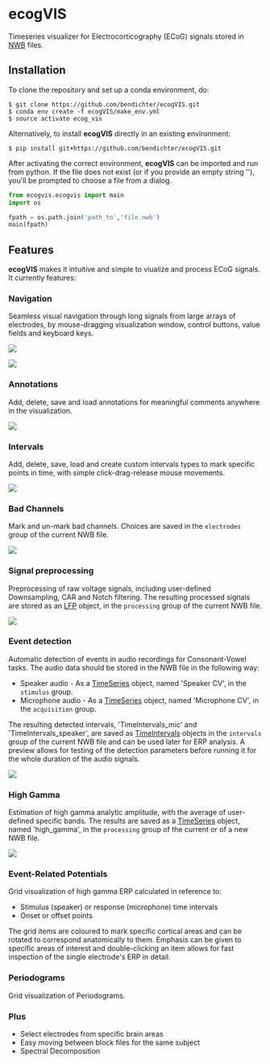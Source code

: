 # ecogVIS
Timeseries visualizer for Electrocorticography (ECoG) signals stored in [NWB](https://neurodatawithoutborders.github.io/) files. 

## Installation
To clone the repository and set up a conda environment, do:
```
$ git clone https://github.com/bendichter/ecogVIS.git
$ conda env create -f ecogVIS/make_env.yml
$ source activate ecog_vis
```

Alternatively, to install **ecogVIS** directly in an existing environment:
```
$ pip install git+https://github.com/bendichter/ecogVIS.git
```

After activating the correct environment, **ecogVIS** can be imported and run from python. If the file does not exist (or if you provide an empty string ''), you'll be prompted to choose a file from a dialog.
```python
from ecogvis.ecogvis import main
import os

fpath = os.path.join('path_to','file.nwb')
main(fpath)
```


## Features
**ecogVIS** makes it intuitive and simple to viualize and process ECoG signals. It currently features:

### Navigation
Seamless visual navigation through long signals from large arrays of electrodes, by mouse-dragging visualization window, control buttons, value fields and keyboard keys.

![](media/gif_time_navigation.gif)

![](media/gif_channel_navigation.gif)


### Annotations
Add, delete, save and load annotations for meaningful comments anywhere in the visualization.

![](media/gif_annotations.gif)


### Intervals
Add, delete, save, load and create custom intervals types to mark specific points in time, with simple click-drag-release mouse movements.

![](media/gif_intervals.gif)


### Bad Channels
Mark and un-mark bad channels. Choices are saved in the `electrodes` group of the current NWB file.

![](media/gif_badchannels.gif)


### Signal preprocessing
Preprocessing of raw voltage signals, including user-defined Downsampling, CAR and Notch filtering. The resulting processed signals are stored as an [LFP](https://pynwb.readthedocs.io/en/stable/pynwb.ecephys.html#pynwb.ecephys.LFP) object, in the `processing` group of the current NWB file.

![](media/gif_preprocessing.gif)


### Event detection
Automatic detection of events in audio recordings for Consonant-Vowel tasks. The audio data should be stored in the NWB file in the following way: 
- Speaker audio - As a [TimeSeries](https://pynwb.readthedocs.io/en/stable/pynwb.base.html#pynwb.base.TimeSeries) object, named 'Speaker CV', in the `stimulus` group. 
- Microphone audio - As a [TimeSeries](https://pynwb.readthedocs.io/en/stable/pynwb.base.html#pynwb.base.TimeSeries) object, named 'Microphone CV', in the `acquisition` group.

The resulting detected intervals, 'TimeIntervals_mic' and 'TimeIntervals_speaker', are saved as [TimeIntervals](https://pynwb.readthedocs.io/en/stable/pynwb.epoch.html#pynwb.epoch.TimeIntervals) objects in the `intervals` group of the current NWB file and can be used later for ERP analysis. A preview allows for testing of the detection parameters before running it for the whole duration of the audio signals. 

![](media/gif_event_detection.gif)


### High Gamma
Estimation of high gamma analytic amplitude, with the average of user-defined specific bands. The results are saved as a [TimeSeries](https://pynwb.readthedocs.io/en/stable/pynwb.base.html#pynwb.base.TimeSeries) object, named 'high_gamma', in the `processing` group of the current or of a new NWB file.

![](media/gif_highgamma.gif)


### Event-Related Potentials
Grid visualization of high gamma ERP calculated in reference to:
- Stimulus (speaker) or response (microphone) time intervals
- Onset or offset points 

The grid items are coloured to mark specific cortical areas and can be rotated to correspond anatomically to them. Emphasis can be given to specific areas of interest and double-clicking an item allows for fast inspection of the single electrode's ERP in detail.


### Periodograms
Grid visualization of Periodograms.


### Plus
- Select electrodes from specific brain areas
- Easy moving between block files for the same subject
- Spectral Decomposition
